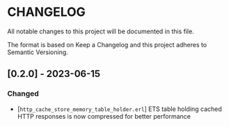 # CHANGELOG

All notable changes to this project will be documented in this file.

The format is based on Keep a Changelog and this project adheres to Semantic Versioning.

## [0.2.0] - 2023-06-15

### Changed

- [`http_cache_store_memory_table_holder.erl`] ETS table holding cached HTTP responses is now
compressed for better performance
